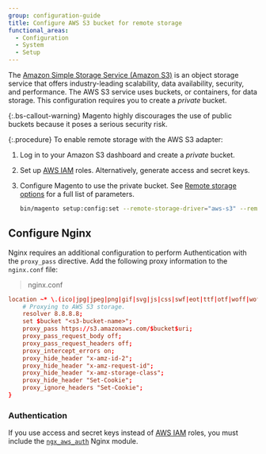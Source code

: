 ```yaml
---
group: configuration-guide
title: Configure AWS S3 bucket for remote storage
functional_areas:
  - Configuration
  - System
  - Setup
---
```


The [Amazon Simple Storage Service (Amazon S3)][AWS S3] is an object storage service that offers industry-leading scalability, data availability, security, and performance. The AWS S3 service uses buckets, or containers, for data storage. This configuration requires you to create a _private_ bucket.

{:.bs-callout-warning}
Magento highly discourages the use of public buckets because it poses a serious security risk.

{:.procedure}
To enable remote storage with the AWS S3 adapter:

1. Log in to your Amazon S3 dashboard and create a _private_ bucket.

1. Set up [AWS IAM][] roles. Alternatively, generate access and secret keys.

1. Configure Magento to use the private bucket. See [Remote storage options][options] for a full list of parameters.

   ```bash
   bin/magento setup:config:set --remote-storage-driver="aws-s3" --remote-storage-bucket="<bucket-name>" --remote-storage-region="<region-name>" --remote-storage-prefix="<optional-prefix>" --remote-storage-key=<optional-access-key> --remote-storage-secret=<optional-secret-key> -n
   ```

## Configure Nginx

Nginx requires an additional configuration to perform Authentication with the `proxy_pass` directive. Add the following proxy information to the `nginx.conf` file:

>nginx.conf

```conf
location ~* \.(ico|jpg|jpeg|png|gif|svg|js|css|swf|eot|ttf|otf|woff|woff2)$ {
    # Proxying to AWS S3 storage.
    resolver 8.8.8.8;
    set $bucket "<s3-bucket-name>";
    proxy_pass https://s3.amazonaws.com/$bucket$uri;
    proxy_pass_request_body off;
    proxy_pass_request_headers off;
    proxy_intercept_errors on;
    proxy_hide_header "x-amz-id-2";
    proxy_hide_header "x-amz-request-id";
    proxy_hide_header "x-amz-storage-class";
    proxy_hide_header "Set-Cookie";
    proxy_ignore_headers "Set-Cookie";
}
```

### Authentication

If you use access and secret keys instead of [AWS IAM][] roles, you must include the [`ngx_aws_auth`][ngx repo] Nginx module.

<!-- link definitions -->
[AWS S3]: https://aws.amazon.com/s3
[AWS IAM]: https://aws.amazon.com/iam/
[options]: {{page.baseurl}}/config-guide/remote-storage/config-remote-storage.html#remote-storage-options
[ngx repo]: https://github.com/anomalizer/ngx_aws_auth
